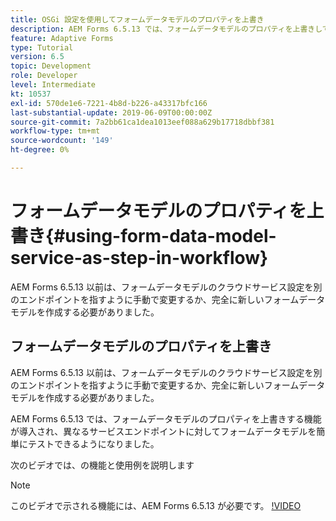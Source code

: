 ```yaml
---
title: OSGi 設定を使用してフォームデータモデルのプロパティを上書き
description: AEM Forms 6.5.13 では、フォームデータモデルのプロパティを上書きして、1 つのフォームデータモデルを異なるエンドポイントに対して簡単にテストできるようにする機能が導入されました。
feature: Adaptive Forms
type: Tutorial
version: 6.5
topic: Development
role: Developer
level: Intermediate
kt: 10537
exl-id: 570de1e6-7221-4b8d-b226-a43317bfc166
last-substantial-update: 2019-06-09T00:00:00Z
source-git-commit: 7a2bb61ca1dea1013eef088a629b17718dbbf381
workflow-type: tm+mt
source-wordcount: '149'
ht-degree: 0%

---
```


# フォームデータモデルのプロパティを上書き{#using-form-data-model-service-as-step-in-workflow}

AEM Forms 6.5.13 以前は、フォームデータモデルのクラウドサービス設定を別のエンドポイントを指すように手動で変更するか、完全に新しいフォームデータモデルを作成する必要がありました。

## フォームデータモデルのプロパティを上書き

AEM Forms 6.5.13 以前は、フォームデータモデルのクラウドサービス設定を別のエンドポイントを指すように手動で変更するか、完全に新しいフォームデータモデルを作成する必要がありました。

AEM Forms 6.5.13 では、フォームデータモデルのプロパティを上書きする機能が導入され、異なるサービスエンドポイントに対してフォームデータモデルを簡単にテストできるようになりました。

次のビデオでは、の機能と使用例を説明します

>[!NOTE]
>このビデオで示される機能には、AEM Forms 6.5.13 が必要です。
>[!VIDEO](https://video.tv.adobe.com/v/343762?quality=9&learn=on)
